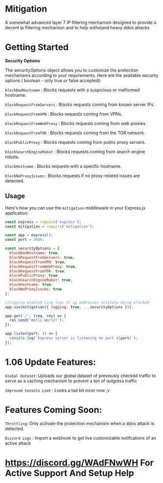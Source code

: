 # Mitigation

A somewhat advanced layer 7 IP filtering mechanism designed to provide a decent ip filtering mechanism and to help withstand heavy ddos attacks

# Getting Started


**Security Options**

The securityOptions object allows you to customize the protection mechanisms according to your requirements. Here are the available security options ( boolean - only true or false accepted):

`blockBadHostname` : Blocks requests with a suspicious or malformed hostname.

`blockRequestFromServers` : Blocks requests coming from known server IPs.

`blockRequestFromVPN` : Blocks requests coming from VPNs.

`blockRequestFromWebProxy` : Blocks requests coming from web proxies.

`blockRequestFromTOR` : Blocks requests coming from the TOR network.

`blockPublicProxy` : Blocks requests coming from public proxy servers.

`blockSearchEngineRobot` : Blocks requests coming from search engine robots.

`blockHostname` : Blocks requests with a specific hostname.

`blockNoProxyIssues` : Blocks requests if no proxy-related issues are detected.



## Usage

Here's how you can use the `mitigation` middleware in your Express.js application:

```javascript
const express = require('express');
const mitigation = require('mitigation');

const app = express();
const port = 3000;

const securityOptions = {
  blockBadHostname: true,
  blockRequestFromServers: true,
  blockRequestFromVPN: true,
  blockRequestFromWebProxy: true,
  blockRequestFromTOR: true,
  blockPublicProxy: true,
  blockSearchEngineRobot: true,
  blockHostname: true,
  blockNoProxyIssues: true
};

//Logging enabled live logs of ip addresses actively being blocked
app.use(mitigation({ logging: true, ...securityOptions }));

app.get('/', (req, res) => {
  res.send('Hello World!');
});

app.listen(port, () => {
  console.log(`Express server is listening on port ${port}`);
});
```
# 1.06 Update Features:
`Global Dataset`: Uploads our global dataset of previously checked traffic to serve as a caching mechanism to prevent a ton of outgress traffic

`Improved Console Look` : Looks a tad bit nicer now ;v

# Features Coming Soon:

`Throttling`: Only activate the protection mechanism when a ddos attack is detected.

`Discord Logs` : Import a webhook to get live customizable notifcations of an active attack

# https://discord.gg/WAdFNwWH For Active Support And Setup Help